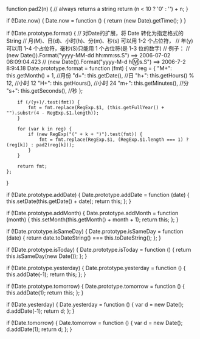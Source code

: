 function pad2(n) {  // always returns a string
    return (n < 10 ? '0' : '') + n;
}

if (!Date.now) {
    Date.now = function () {
        return (new Date).getTime();
    }
}

if (!Date.prototype.format) {
    // 对Date的扩展，将 Date 转化为指定格式的String
    // 月(M)、日(d)、小时(h)、分(m)、秒(s) 可以用 1-2 个占位符，
    // 年(y)可以用 1-4 个占位符，毫秒(S)只能用 1 个占位符(是 1-3 位的数字)
    // 例子：
    // (new Date()).Format("yyyy-MM-dd hh:mm:ss.S") ==> 2006-07-02 08:09:04.423
    // (new Date()).Format("yyyy-M-d h:m:s.S")      ==> 2006-7-2 8:9:4.18
    Date.prototype.format = function (fmt) {
        var reg = {
            "M+": this.getMonth() + 1, //月份
            "d+": this.getDate(), //日
            "h+": this.getHours() % 12, //小时 12
            "H+": this.getHours(), //小时 24
            "m+": this.getMinutes(), //分
            "s+": this.getSeconds(), //秒
        };

        if (/(y+)/.test(fmt)) {
            fmt = fmt.replace(RegExp.$1, (this.getFullYear() + "").substr(4 - RegExp.$1.length));
        }

        for (var k in reg) {
            if (new RegExp("(" + k + ")").test(fmt)) {
                fmt = fmt.replace(RegExp.$1, (RegExp.$1.length === 1) ? (reg[k]) : pad2(reg[k]));
            }
        }

        return fmt;
    };
}

if (!Date.prototype.addDate) {
    Date.prototype.addDate = function (date) {
        this.setDate(this.getDate() + date);
        return this;
    };
}

if (!Date.prototype.addMonth) {
    Date.prototype.addMonth = function (month) {
        this.setMonth(this.getMonth() + month + 1);
        return this;
    };
}

if (!Date.prototype.isSameDay) {
    Date.prototype.isSameDay = function (date) {
        return date.toDateString() === this.toDateString();
    };
}

if (!Date.prototype.isToday) {
    Date.prototype.isToday = function () {
        return this.isSameDay(new Date());
    };
}

if (!Date.prototype.yesterday) {
    Date.prototype.yesterday = function () {
        this.addDate(-1);
        return this;
    };
}

if (!Date.prototype.tomorrow) {
    Date.prototype.tomorrow = function () {
        this.addDate(1);
        return this;
    };
}

if (!Date.yesterday) {
    Date.yesterday = function () {
        var d = new Date();
        d.addDate(-1);
        return d;
    };
}

if (!Date.tomorrow) {
    Date.tomorrow = function () {
        var d = new Date();
        d.addDate(1);
        return d;
    };
}
